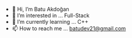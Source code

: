 - 👋 Hi, I’m Batu Akdoğan
- 👀 I’m interested in ... Full-Stack 
- 🌱 I’m currently learning ... C++
- 📫 How to reach me ... batudev21@gmail.com

<!---
BatuAkdogan/BatuAkdogan is a ✨ special ✨ repository because its `README.md` (this file) appears on your GitHub profile.
You can click the Preview link to take a look at your changes.
--->
